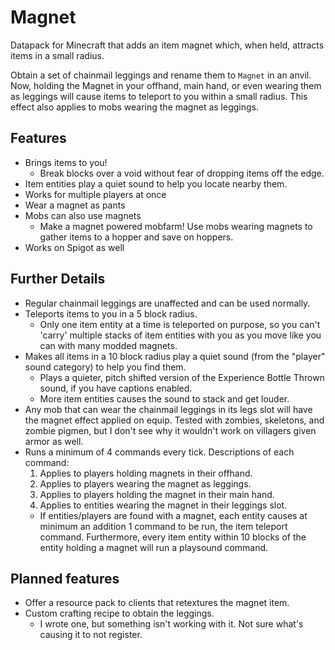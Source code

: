 # Magnet
Datapack for Minecraft that adds an item magnet which, when held, attracts items in a small radius.

Obtain a set of chainmail leggings and rename them to `Magnet` in an anvil. Now, holding the Magnet in your offhand, main hand, or even wearing them as leggings will cause items to teleport to you within a small radius. This effect also applies to mobs wearing the magnet as leggings.

## Features
* Brings items to you!
  * Break blocks over a void without fear of dropping items off the edge.
* Item entities play a quiet sound to help you locate nearby them.
* Works for multiple players at once
* Wear a magnet as pants
* Mobs can also use magnets
  * Make a magnet powered mobfarm! Use mobs wearing magnets to gather items to a hopper and save on hoppers.
* Works on Spigot as well

## Further Details
* Regular chainmail leggings are unaffected and can be used normally.
* Teleports items to you in a 5 block radius.
  * Only one item entity at a time is teleported on purpose, so you can't 'carry' multiple stacks of item entities with you as you move like you can with many modded magnets.
* Makes all items in a 10 block radius play a quiet sound (from the "player" sound category) to help you find them.
  * Plays a quieter, pitch shifted version of the Experience Bottle Thrown sound, if you have captions enabled.
  * More item entities causes the sound to stack and get louder.
* Any mob that can wear the chainmail leggings in its legs slot will have the magnet effect applied on equip. Tested with zombies, skeletons, and zombie pigmen, but I don't see why it wouldn't work on villagers given armor as well.
* Runs a minimum of 4 commands every tick. Descriptions of each command:
  1. Applies to players holding magnets in their offhand.
  2. Applies to players wearing the magnet as leggings.
  3. Applies to players holding the magnet in their main hand.
  4. Applies to entities wearing the magnet in their leggings slot.
  * If entities/players are found with a magnet, each entity causes at minimum an addition 1 command to be run, the item teleport command. Furthermore, every item entity within 10 blocks of the entity holding a magnet will run a playsound command.

## Planned features
* Offer a resource pack to clients that retextures the magnet item.
* Custom crafting recipe to obtain the leggings.
  * I wrote one, but something isn't working with it. Not sure what's causing it to not register.
